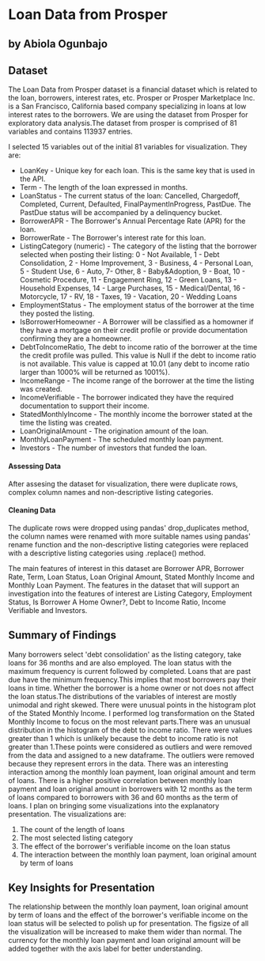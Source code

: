 # Loan Data from Prosper
## by Abiola Ogunbajo


## Dataset

The Loan Data from Prosper dataset is a financial dataset which is related to the loan, borrowers, interest rates, etc. Prosper or Prosper Marketplace Inc. is a San Francisco, California based company specializing in loans at low interest rates to the borrowers. We are using the dataset from Prosper for exploratory data analysis.The dataset from prosper is comprised of 81 variables and contains 113937 entries.

I selected 15 variables out of the initial 81 variables for visualization. They are: 
- LoanKey - Unique key for each loan. This is the same key that is used in the API.  
- Term - The length of the loan expressed in months.
- LoanStatus - The current status of the loan: Cancelled,  Chargedoff, Completed, Current, Defaulted, FinalPaymentInProgress, PastDue. The PastDue status will be accompanied by a delinquency bucket.
- BorrowerAPR - The Borrower's Annual Percentage Rate (APR) for the loan.
- BorrowerRate - The Borrower's interest rate for this loan. 
- ListingCategory (numeric) - The category of the listing that the borrower selected when posting their listing: 0 - Not Available, 1 - Debt Consolidation, 2 - Home Improvement, 3 - Business, 4 - Personal Loan, 5 - Student Use, 6 - Auto, 7- Other, 8 - Baby&Adoption, 9 - Boat, 10 - Cosmetic Procedure, 11 - Engagement Ring, 12 - Green Loans, 13 - Household Expenses, 14 - Large Purchases, 15 - Medical/Dental, 16 - Motorcycle, 17 - RV, 18 - Taxes, 19 - Vacation, 20 - Wedding Loans
- EmploymentStatus - The employment status of the borrower at the time they posted the listing.
- IsBorrowerHomeowner - A Borrower will be classified as a homowner if they have a mortgage on their credit profile or provide documentation confirming they are a homeowner. 
- DebtToIncomeRatio, The debt to income ratio of the borrower at the time the credit profile was pulled. This value is Null if the debt to income ratio is not available. This value is capped at 10.01 (any debt to income ratio larger than 1000% will be returned as 1001%).
- IncomeRange - The income range of the borrower at the time the listing was created.
- IncomeVerifiable - The borrower indicated they have the required documentation to support their income.
- StatedMonthlyIncome - The monthly income the borrower stated at the time the listing was created.
- LoanOriginalAmount - The origination amount of the loan.
- MonthlyLoanPayment - The scheduled monthly loan payment.
- Investors - The number of investors that funded the loan.

#### Assessing Data
After assesing the dataset for visualization, there were duplicate rows, complex column names and non-descriptive listing categories.

#### Cleaning Data
The duplicate rows were dropped using pandas' drop_duplicates method, the column names were renamed with more suitable names using pandas' rename function and the non-descriptive listing categories were replaced with a descriptive listing categories using .replace() method.

The main features of interest in this dataset are Borrower APR, Borrower Rate, Term, Loan Status, Loan Original Amount, Stated Monthly Income and Monthly Loan Payment.
The features in the dataset that will support an investigation into the features of interest are Listing Category, Employment Status, Is Borrower A Home Owner?, Debt to Income Ratio, Income Verifiable and Investors.

## Summary of Findings


Many borrowers select 'debt consolidation' as the listing category, take loans for 36 months and are also employed.  The loan status with the maximum frequency is current followed by completed. Loans that are past due have the minimum frequency.This implies that most borrowers pay their loans in time.
Whether the borrower is a home owner or not does not affect the loan status.The distributions of the variables of interest are mostly unimodal and right skewed. There were unusual points in the histogram plot of the Stated Monthly Income. I performed log transformation on the Stated Monthly Income to focus on the most relevant parts.There was an unusual distribution in the histogram of the debt to income ratio. There were values greater than 1 which is unlikely because the debt to income ratio is not greater than 1.These points were considered as outliers and were removed from the data and assigned to a new dataframe. The outliers were removed because they represent errors in the data.
There was an interesting interaction among the monthly loan payment, loan original amount and term of loans. There is a higher positive correlation between monthly loan payment and loan original amount in borrowers with 12 months as the term of loans compared to borrowers with 36 and 60 months as the term of loans.
I plan on bringing some visualizations into the explanatory presentation. The visualizations are: 
1. The count of the length of loans
2. The most selected listing category
3. The effect of the borrower's verifiable income on the loan status
4. The interaction between the monthly loan payment, loan original amount by term of loans


## Key Insights for Presentation

The relationship between the monthly loan payment, loan original amount by term of loans and the effect of the borrower's verifiable income on the loan status will be selected to polish up for presentation.
The figsize of all the visualization will be increased to make them wider than normal. The currency for the monthly loan payment and loan original amount will be added together with the axis label for better understanding.


